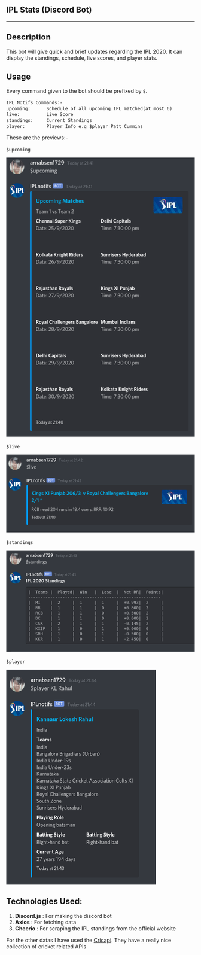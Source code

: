 ## IPL Stats (Discord Bot)

<hr>

## Description

This bot will give quick and brief updates regarding the IPL 2020. It can display the standings, schedule, live scores, and player stats.

## Usage

Every command given to the bot should be prefixed by `$`. 

```
IPL Notifs Commands:-  
upcoming:      Schedule of all upcoming IPL matched(at most 6)
live:          Live Score
standings:     Current Standings
player:        Player Info e.g $player Patt Cummins
```

These are the previews:-

`$upcoming`

![upcoming](assets/ss/upcoming.png)

`$live`

![live](assets/ss/live.png)

`$standings`

![standings](assets/ss/standings.png)

`$player`

![player](assets/ss/player.png)

## Technologies Used:

1. **Discord.js** : For making  the discord bot
2. **Axios** : For fetching data
3. **Cheerio** : For scraping the IPL standings from the official website 

For the other datas I have used the [Cricapi](https://cricapi.com/). They have a really nice collection of cricket related APIs

